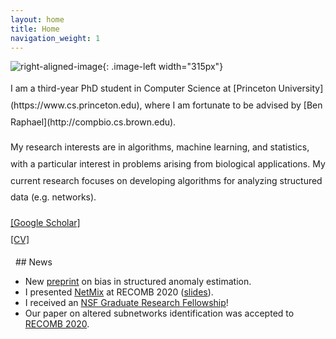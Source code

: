 ```yaml
---
layout: home
title: Home
navigation_weight: 1
---
```


<style type="text/css">
.image-left {
  display: block;
  margin-left: 20px;
  margin-right: auto;
  float: right;
}
.spaced-lines {line-height: 20pt;} 
</style>

![right-aligned-image](headshot5.png){: .image-left width="315px"}
<div markdown="1" class="spaced-lines">
I am a third-year PhD student in Computer Science at [Princeton University](https://www.cs.princeton.edu), where I am fortunate to be advised by [Ben Raphael](http://compbio.cs.brown.edu).     

My research interests are in algorithms, machine learning, and statistics, with a particular interest in problems arising from biological applications. My current research focuses on developing algorithms for analyzing structured data (e.g. networks).    
     
[[Google Scholar]](https://scholar.google.com/citations?user=JPKTNnMAAAAJ&hl=en&oi=ao)    
[[CV]](chitra_cv_spring_2020.pdf)

<!-- Here is [my CV](chitra_cv_spring_2020.pdf) and [Google Scholar](https://scholar.google.com/citations?user=JPKTNnMAAAAJ&hl=en&oi=ao). -->
</div>
&nbsp;
## News

- New [preprint](https://arxiv.org/abs/2007.07878) on bias in structured anomaly estimation.
- I presented [NetMix](https://www.biorxiv.org/content/10.1101/2020.01.18.911438v1) at RECOMB 2020 ([slides](recomb2020_pres.pdf)).
- I received an [NSF Graduate Research Fellowship](https://www.cs.princeton.edu/news/computer-science-phd-students-awarded-nsf-graduate-research-fellowship)!
- Our paper on altered subnetworks identification was accepted to [RECOMB 2020](https://www.recomb2020.org).